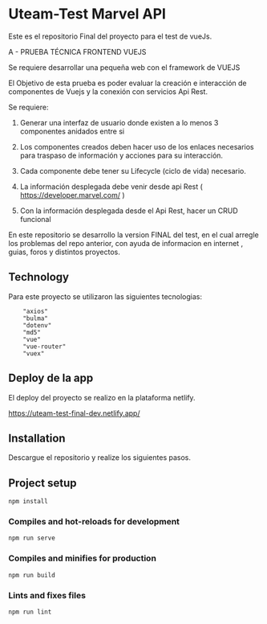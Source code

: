 
# Uteam-Test Marvel API 

Este es el repositorio Final del proyecto para el test de vueJs.

A - PRUEBA TÉCNICA FRONTEND VUEJS

Se requiere desarrollar una pequeña web con el framework de VUEJS

El Objetivo de esta prueba es poder evaluar la creación e interacción de componentes de Vuejs y la conexión con servicios Api Rest.

Se requiere:

1. Generar una interfaz de usuario donde existen a lo menos 3 componentes anidados entre si    

2. Los componentes creados deben hacer uso de los  enlaces  necesarios para traspaso de información y acciones para su interacción.    

3. Cada componente debe tener su  Lifecycle  (ciclo de vida) necesario.    

4. La información desplegada debe venir desde api Rest ( https://developer.marvel.com/ )    

5. Con la información desplegada desde el Api Rest, hacer un CRUD funcional   


En este repositorio se desarrollo la version FINAL del test, en el cual arregle los  problemas del repo anterior, con ayuda de informacion en internet , guias, foros y distintos proyectos.

## Technology

Para este proyecto se utilizaron las siguientes tecnologias:

        "axios"
        "bulma"
        "dotenv"
        "md5"
        "vue"
        "vue-router"
        "vuex"

## Deploy de la app

El deploy del proyecto se realizo en la plataforma netlify.

https://uteam-test-final-dev.netlify.app/

## Installation

Descargue el repositorio y realize los siguientes pasos.



## Project setup

```
npm install
```

### Compiles and hot-reloads for development

```
npm run serve
```

### Compiles and minifies for production

```
npm run build
```

### Lints and fixes files

```
npm run lint
```


